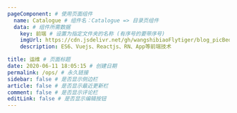 ```yaml
---
pageComponent: # 使用页面组件
  name: Catalogue # 组件名：Catalogue => 目录页组件
  data: # 组件所需数据
    key: 前端 # 设置为指定文件夹的名称 (有序号的要带序号)
    imgUrl: https://cdn.jsdelivr.net/gh/wangshibiaoFlytiger/blog_picBed1/images/qianduan.png # 目录页内的图片
    description: ES6、Vuejs、Reactjs、RN、App等前端技术

title: 运维 # 页面标题
date: 2020-06-11 18:05:15 # 创建日期
permalink: /ops/ # 永久链接
sidebar: false # 是否显示侧边栏
article: false # 是否显示最近更新栏
comment: false # 是否显示评论栏
editLink: false # 是否显示编辑按钮
---
```

